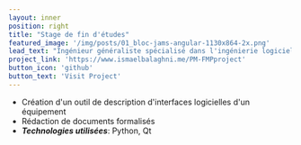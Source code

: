 ```yaml
---
layout: inner
position: right
title: "Stage de fin d'études"
featured_image: '/img/posts/01_bloc-jams-angular-1130x864-2x.png'
lead_text: "Ingénieur généraliste spécialisé dans l'ingénierie logicielle"
project_link: 'https://www.ismaelbalaghni.me/PM-FMPproject'
button_icon: 'github'
button_text: 'Visit Project'
---
```

- Création d'un outil de description d'interfaces logicielles d'un équipement
- Rédaction de documents formalisés
- **_Technologies utilisées_**: Python, Qt